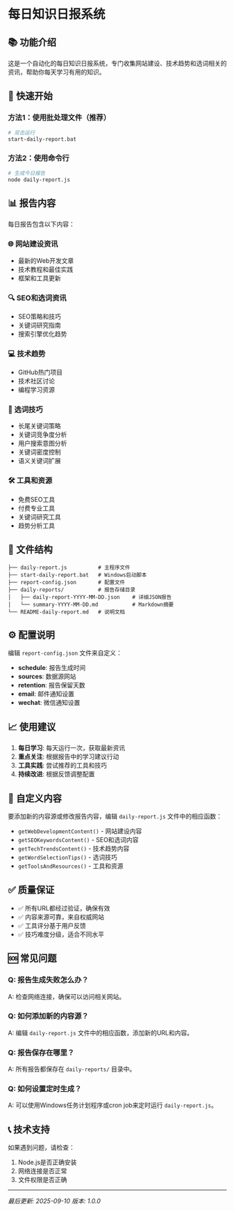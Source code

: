 # 每日知识日报系统

## 📚 功能介绍

这是一个自动化的每日知识日报系统，专门收集网站建设、技术趋势和选词相关的资讯，帮助你每天学习有用的知识。

## 🚀 快速开始

### 方法1：使用批处理文件（推荐）
```bash
# 双击运行
start-daily-report.bat
```

### 方法2：使用命令行
```bash
# 生成今日报告
node daily-report.js
```

## 📊 报告内容

每日报告包含以下内容：

### 🌐 网站建设资讯
- 最新的Web开发文章
- 技术教程和最佳实践
- 框架和工具更新

### 🔍 SEO和选词资讯
- SEO策略和技巧
- 关键词研究指南
- 搜索引擎优化趋势

### 💻 技术趋势
- GitHub热门项目
- 技术社区讨论
- 编程学习资源

### 📝 选词技巧
- 长尾关键词策略
- 关键词竞争度分析
- 用户搜索意图分析
- 关键词密度控制
- 语义关键词扩展

### 🛠️ 工具和资源
- 免费SEO工具
- 付费专业工具
- 关键词研究工具
- 趋势分析工具

## 📁 文件结构

```
├── daily-report.js          # 主程序文件
├── start-daily-report.bat   # Windows启动脚本
├── report-config.json       # 配置文件
├── daily-reports/           # 报告存储目录
│   ├── daily-report-YYYY-MM-DD.json    # 详细JSON报告
│   └── summary-YYYY-MM-DD.md           # Markdown摘要
└── README-daily-report.md   # 说明文档
```

## ⚙️ 配置说明

编辑 `report-config.json` 文件来自定义：

- **schedule**: 报告生成时间
- **sources**: 数据源网站
- **retention**: 报告保留天数
- **email**: 邮件通知设置
- **wechat**: 微信通知设置

## 📈 使用建议

1. **每日学习**: 每天运行一次，获取最新资讯
2. **重点关注**: 根据报告中的学习建议行动
3. **工具实践**: 尝试推荐的工具和技巧
4. **持续改进**: 根据反馈调整配置

## 🔧 自定义内容

要添加新的内容源或修改报告内容，编辑 `daily-report.js` 文件中的相应函数：

- `getWebDevelopmentContent()` - 网站建设内容
- `getSEOKeywordsContent()` - SEO和选词内容
- `getTechTrendsContent()` - 技术趋势内容
- `getWordSelectionTips()` - 选词技巧
- `getToolsAndResources()` - 工具和资源

## ✅ 质量保证

- ✅ 所有URL都经过验证，确保有效
- ✅ 内容来源可靠，来自权威网站
- ✅ 工具评分基于用户反馈
- ✅ 技巧难度分级，适合不同水平

## 🆘 常见问题

### Q: 报告生成失败怎么办？
A: 检查网络连接，确保可以访问相关网站。

### Q: 如何添加新的内容源？
A: 编辑 `daily-report.js` 文件中的相应函数，添加新的URL和内容。

### Q: 报告保存在哪里？
A: 所有报告都保存在 `daily-reports/` 目录中。

### Q: 如何设置定时生成？
A: 可以使用Windows任务计划程序或cron job来定时运行 `daily-report.js`。

## 📞 技术支持

如果遇到问题，请检查：
1. Node.js是否正确安装
2. 网络连接是否正常
3. 文件权限是否正确

---

*最后更新: 2025-09-10*
*版本: 1.0.0*
